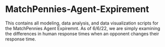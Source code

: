 # MatchPennies-Agent-Expirement
This contains all modeling, data analysis, and data visualization scripts for the MatchPennies Agent Expiremnt.
As of 6/6/22, we are simply examining the differences in human response times when an opponent changes their response time. 
